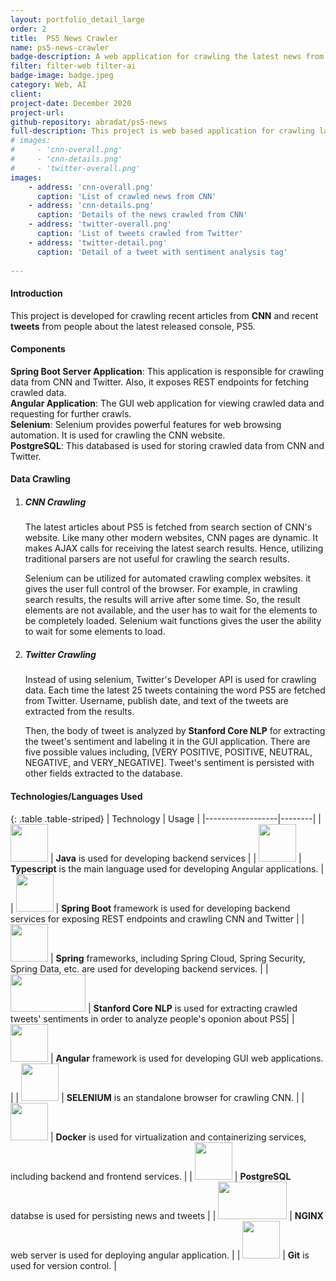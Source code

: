 ```yaml
---
layout: portfolio_detail_large
order: 2
title:  PS5 News Crawler
name: ps5-news-crawler
badge-description: A web application for crawling the latest news from CNN and latest tweets from Twitter about PS5 console.
filter: filter-web filter-ai
badge-image: badge.jpeg
category: Web, AI
client:
project-date: December 2020
project-url:
github-repository: abradat/ps5-news
full-description: This project is web based application for crawling latest news from CNN and latest tweets and analyzing people's oponion about Sony's last gaming console, PS5.
# images:
#     - 'cnn-overall.png'
#     - 'cnn-details.png'
#     - 'twitter-overall.png'
images:
    - address: 'cnn-overall.png'
      caption: 'List of crawled news from CNN'
    - address: 'cnn-details.png'
      caption: 'Details of the news crawled from CNN'
    - address: 'twitter-overall.png'
      caption: 'List of tweets crawled from Twitter'
    - address: 'twitter-detail.png'
      caption: 'Detail of a tweet with sentiment analysis tag'
    
---
```

#### Introduction
This project is developed for crawling recent articles from **CNN** and recent **tweets** from people about the latest released console, PS5.

#### Components

**Spring Boot Server Application**: This application is responsible for crawling data from CNN and Twitter. Also, it exposes REST endpoints for fetching crawled data.  
**Angular Application**: The GUI web application for viewing crawled data and requesting for further crawls.  
**Selenium**: Selenium provides powerful features for web browsing automation. It is used for crawling the CNN website.  
**PostgreSQL**: This databased is used for storing crawled data from CNN and Twitter.

#### Data Crawling

1. ##### CNN Crawling
    The latest articles about PS5 is fetched from search section of CNN's website. Like many other modern websites, CNN pages are dynamic. It makes AJAX calls for receiving the latest search results. Hence, utilizing traditional parsers are not useful for crawling the search results.  
    
    Selenium can be utilized for automated crawling complex websites. it gives the user full control of the browser. For example, in crawling search results, the results will arrive after some time. So, the result elements are not available, and the user has to wait for the elements to be completely loaded. Selenium wait functions gives the user the ability to wait for some elements to load.
2. ##### Twitter Crawling
    Instead of using selenium, Twitter's Developer API is used for crawling data. Each time the latest 25 tweets containing the word PS5 are fetched from Twitter. Username, publish date, and text of the tweets are extracted from the results.

    Then, the body of tweet is analyzed by **Stanford Core NLP** for extracting the tweet's sentiment and labeling it in the GUI application. There are five possible values including, [VERY POSITIVE, POSITIVE, NEUTRAL, NEGATIVE, and VERY_NEGATIVE]. Tweet's sentiment is persisted with other fields extracted to the database.

#### Technologies/Languages Used

{: .table .table-striped}
| Technology | Usage |
|------------------|--------|
| <img src="{{'assets/img/portfolio/technologies/java.png' | relative_url}}" width="60" height="60"> | **Java** is used for developing backend services |
| <img src="{{'assets/img/portfolio/technologies/typescript.png' | relative_url}}" width="60" height="60"> | **Typescript** is the main language used for developing Angular applications. |
| <img src="{{'assets/img/portfolio/technologies/spring-boot.png' | relative_url}}" width="60" height="60"> | **Spring Boot** framework is used for developing backend services for exposing REST endpoints and crawling CNN and Twitter |
| <img src="{{'assets/img/portfolio/technologies/spring.png' | relative_url}}" width="60" height="60"> | **Spring** frameworks, including Spring Cloud, Spring Security, Spring Data, etc. are used for developing backend services. |
| <img src="{{'assets/img/portfolio/technologies/core-nlp.png' | relative_url}}" width="120" height="60"> | **Stanford Core NLP** is used for extracting crawled tweets' sentiments in order to analyze people's oponion about PS5|
| <img src="{{'assets/img/portfolio/technologies/angular.png' | relative_url}}" width="60" height="60"> | **Angular** framework is used for developing GUI web applications. |
| <img src="{{'assets/img/portfolio/technologies/selenium.png' | relative_url}}" width="60" height="60"> | **SELENIUM** is an standalone browser for crawling CNN. |
| <img src="{{'assets/img/portfolio/technologies/docker.png' | relative_url}}" width="60" height="60"> | **Docker** is used for virtualization and containerizing services, including backend and frontend services. |
| <img src="{{'assets/img/portfolio/technologies/postgre.png' | relative_url}}" width="60" height="60"> | **PostgreSQL** databse is used for persisting news and tweets |
| <img src="{{'assets/img/portfolio/technologies/nginx.svg' | relative_url}}" width="110" height="60"> | **NGINX** web server is used for deploying angular application. |
| <img src="{{'assets/img/portfolio/technologies/git.png' | relative_url}}" width="60" height="60"> | **Git** is used for version control. |